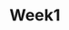 # Week1
<html>
  <heah>
    <title>Welcome to MyHome
    </title>
  </head>
  <body>
  </body>
</html>
  
